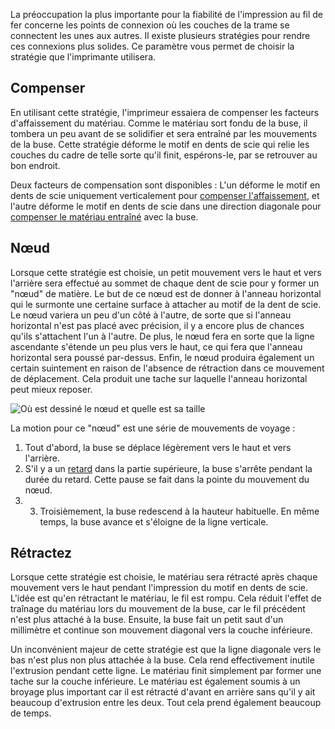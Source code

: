 La préoccupation la plus importante pour la fiabilité de l'impression au fil de fer concerne les points de connexion où les couches de la trame se connectent les unes aux autres. Il existe plusieurs stratégies pour rendre ces connexions plus solides. Ce paramètre vous permet de choisir la stratégie que l'imprimante utilisera.

Compenser
----
En utilisant cette stratégie, l'imprimeur essaiera de compenser les facteurs d'affaissement du matériau. Comme le matériau sort fondu de la buse, il tombera un peu avant de se solidifier et sera entraîné par les mouvements de la buse. Cette stratégie déforme le motif en dents de scie qui relie les couches du cadre de telle sorte qu'il finit, espérons-le, par se retrouver au bon endroit.

Deux facteurs de compensation sont disponibles : L'un déforme le motif en dents de scie uniquement verticalement pour [compenser l'affaissement](wireframe_fall_down.md), et l'autre déforme le motif en dents de scie dans une direction diagonale pour [compenser le matériau entraîné](wireframe_drag_along.md) avec la buse.

Nœud
----
Lorsque cette stratégie est choisie, un petit mouvement vers le haut et vers l'arrière sera effectué au sommet de chaque dent de scie pour y former un "nœud" de matière. Le but de ce nœud est de donner à l'anneau horizontal qui le surmonte une certaine surface à attacher au motif de la dent de scie. Le nœud variera un peu d'un côté à l'autre, de sorte que si l'anneau horizontal n'est pas placé avec précision, il y a encore plus de chances qu'ils s'attachent l'un à l'autre. De plus, le nœud fera en sorte que la ligne ascendante s'étende un peu plus vers le haut, ce qui fera que l'anneau horizontal sera poussé par-dessus. Enfin, le nœud produira également un certain suintement en raison de l'absence de rétraction dans ce mouvement de déplacement. Cela produit une tache sur laquelle l'anneau horizontal peut mieux reposer.

![Où est dessiné le nœud et quelle est sa taille](../../../articles/images/wireframe_top_jump.svg)

La motion pour ce "nœud" est une série de mouvements de voyage :
1. Tout d'abord, la buse se déplace légèrement vers le haut et vers l'arrière.
2. S'il y a un [retard](wireframe_top_delay.md) dans la partie supérieure, la buse s'arrête pendant la durée du retard. Cette pause se fait dans la pointe du mouvement du nœud.
3. 3. Troisièmement, la buse redescend à la hauteur habituelle. En même temps, la buse avance et s'éloigne de la ligne verticale.

Rétractez
----
Lorsque cette stratégie est choisie, le matériau sera rétracté après chaque mouvement vers le haut pendant l'impression du motif en dents de scie. L'idée est qu'en rétractant le matériau, le fil est rompu. Cela réduit l'effet de traînage du matériau lors du mouvement de la buse, car le fil précédent n'est plus attaché à la buse. Ensuite, la buse fait un petit saut d'un millimètre et continue son mouvement diagonal vers la couche inférieure.

Un inconvénient majeur de cette stratégie est que la ligne diagonale vers le bas n'est plus non plus attachée à la buse. Cela rend effectivement inutile l'extrusion pendant cette ligne. Le matériau finit simplement par former une tache sur la couche inférieure. Le matériau est également soumis à un broyage plus important car il est rétracté d'avant en arrière sans qu'il y ait beaucoup d'extrusion entre les deux. Tout cela prend également beaucoup de temps.
